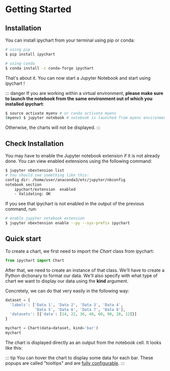 # Getting Started

## Installation

You can install ipychart from your terminal using pip or conda:

``` bash
# using pip
$ pip install ipychart

# using conda
$ conda install -c conda-forge ipychart
```

That's about it. You can now start a Jupyter Notebook and start using ipychart !

::: danger
If you are working within a virtual environment, **please make sure to launch the notebook from the same environment out of which you installed ipychart**:
```bash
$ source activate myenv # or conda activate myenv
(myenv) $ jupyter notebook # notebook is launched from myenv environment
```
Otherwise, the charts will not be displayed.
:::

## Check Installation

You may have to enable the Jupyter notebook extension if it is not already done. You can view enabled extensions using the following command:

``` bash
$ jupyter nbextension list
# You should see something like this:
config dir: /home/user/anaconda3/etc/jupyter/nbconfig
notebook section
    ipychart/extension  enabled
    - Validating: OK
```

If you see that ipychart is not enabled in the output of the previous command, run:  

``` bash
# enable jupyter notebook extension
$ jupyter nbextension enable --py --sys-prefix ipychart
```

## Quick start

To create a chart, we first need to import the *Chart* class from ipychart:

``` py
from ipychart import Chart
```

After that, we need to create an instance of that class. We'll have to create a Python dictionary to format our data. We'll also specify with what type of chart we want to display our data using the **kind** argument. 

Concretely, we can do that very easily in the following way:

``` py
dataset = {
  'labels': ['Data 1', 'Data 2', 'Data 3', 'Data 4', 
             'Data 5', 'Data 6', 'Data 7', 'Data 8'],
  'datasets': [{'data': [14, 22, 36, 48, 60, 90, 28, 12]}]
}

mychart = Chart(data=dataset, kind='bar')
mychart
```
The chart is displayed directly as an output from the notebook cell. It looks like this:

<getting-started/>

::: tip
You can hover the chart to display some data for each bar. These popups are called "tooltips" and are [fully configurable](/ipychart/user_guide/configuration#tooltips).
:::